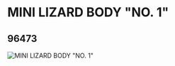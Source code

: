 # MINI LIZARD BODY "NO. 1"
## 96473
![MINI LIZARD BODY "NO. 1"](https://lc-www-live-s.legocdn.com/media/bricks/5/2/4632339.jpg)